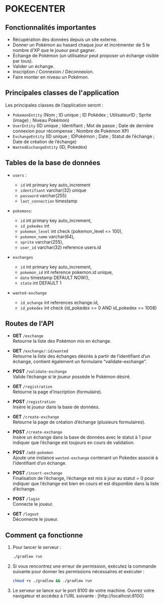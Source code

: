 # POKECENTER

## Fonctionnalités importantes

- Récupération des données depuis un site externe.
- Donner un Pokémon au hasard chaque jour et incrémenter de 5 le nombre d’XP que le joueur peut gagner.
- Échange de Pokémon (un utilisateur peut proposer un échange visible par tous).
- Valider un échange.
- Inscription / Connexion / Déconnexion.
- Faire monter en niveau un Pokémon.

## Principales classes de l'application

Les principales classes de l’application seront :

- `PokemonEntity` (Nom ; ID unique ; ID Pokédex ; UtilisateurID ; Sprite (image) ; Niveau Pokémon)
- `UserEntity` (ID unique ; Identifiant ; Mot de passe ; Date de dernière connexion pour récompense ; Nombre de Pokémon XP)
- `ExchangeEntity` (ID unique ; IDPokémon ; Date ; Statut de l’échange ; Date de création de l’échange)
- `WantedExchangeEntity` (ID, Pokedex)

## Tables de la base de données

- `users` :
  - `id` int primary key auto_increment
  - `identifiant` varchar(32) unique
  - `password` varchar(255)
  - `last_connection` timestamp

- `pokemons`:
  - `id` int primary key auto_increment,
  - `id_pokedex` int
  - `pokemon_level` int	check (pokemon_level <= 100),
  - `pokemon_name` varchar(64),
  - `sprite` varchar(255),
  - `user_id` varchar(32) reference users.id

- `exchanges`
  - `id` int primary key auto_increment,
  - `pokemon_id` int reference pokemon.id unique,
  - `date` timestamp DEFAULT NOW(),
  - `state` int DEFAULT 1
		
- `wanted-exchange`
  - `id_echange` int references echange.id,
  - `id_pokedex` int check (id_pokedex >= 0 AND id_pokedex <= 1008)

## Routes de l'API

- **GET** `/exchange`  
  Retourne la liste des Pokémon mis en échange.

- **GET** `/exchange/:id/wanted`  
  Retourne la liste des échanges désirés à partir de l’identifiant d’un échange, contient également un formulaire “validate-exchange”.

- **POST** `/validate-exchange`  
  Valide l’échange si le joueur possède le Pokémon désiré.

- **GET** `/registration`  
  Retourne la page d’inscription (formulaire).

- **POST** `/registration`  
  Insère le joueur dans la base de données.

- **GET** `/create-exchange`  
  Retourne la page de création d’échange (plusieurs formulaires).

- **POST** `/create-exchange`  
  Insère un échange dans la base de données avec le statut à 1 pour indiquer que l’échange est toujours en cours de validation.

- **POST** `/add-pokemon`  
  Ajoute une instance `wanted-exchange` contenant un Pokedex associé à l’identifiant d’un échange.

- **POST** `/insert-exchange`  
  Finalisation de l’échange, l’échange est mis à jour au statut = 0 pour indiquer que l’échange est bien en cours et est disponible dans la liste d’échange.

- **POST** `/login`  
  Connecte le joueur.

- **GET** `/logout`  
  Déconnecte le joueur.

## Comment ça fonctionne

1) Pour lancer le serveur :
    ```bash
    ./gradlew run
    ```

2) Si vous rencontrez une erreur de permission, exécutez la commande suivante pour donner les permissions nécessaires et exécuter :
    ```bash
    chmod +x ./gradlew && ./gradlew run
    ```

3) Le serveur se lance sur le port 8100 de votre machine. Ouvrez votre navigateur et accédez à l'URL suivante : [http://localhost:8100]